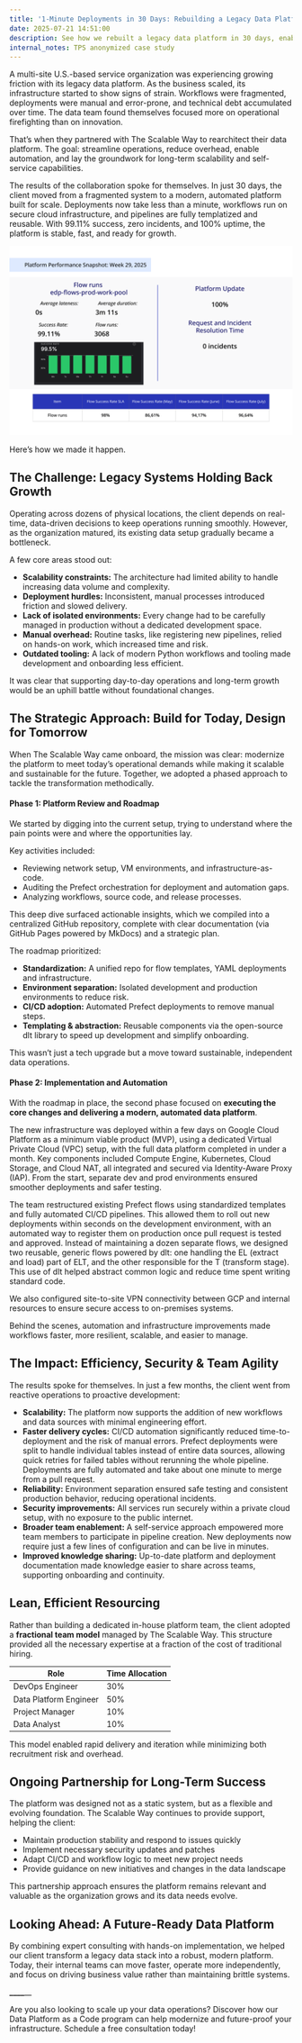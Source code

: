 ```yaml
---
title: '1-Minute Deployments in 30 Days: Rebuilding a Legacy Data Platform for Scale'
date: 2025-07-21 14:51:00
description: See how we rebuilt a legacy data platform in 30 days, enabling 1-minute deployments, automated CI/CD, and scalable self-service. Our “as-code” strategy eliminated bottlenecks and empowered lean teams to move fast and build for the future.
internal_notes: TPS anonymized case study
---
```

A multi-site U.S.-based service organization was experiencing growing friction with its legacy data platform. As the business scaled, its infrastructure started to show signs of strain. Workflows were fragmented, deployments were manual and error-prone, and technical debt accumulated over time. The data team found themselves focused more on operational firefighting than on innovation. 

That’s when they partnered with The Scalable Way to rearchitect their data platform. The goal: streamline operations, reduce overhead, enable automation, and lay the groundwork for long-term scalability and self-service capabilities. 

The results of the collaboration spoke for themselves. In just 30 days, the client moved from a fragmented system to a modern, automated platform built for scale. Deployments now take less than a minute, workflows run on secure cloud infrastructure, and pipelines are fully templatized and reusable. With 99.11% success, zero incidents, and 100% uptime, the platform is stable, fast, and ready for growth.

![data platform performance](/src/assets/images/blog/data_platform_performance.png)

Here’s how we made it happen.

## The Challenge: Legacy Systems Holding Back Growth

Operating across dozens of physical locations, the client depends on real-time, data-driven decisions to keep operations running smoothly. However, as the organization matured, its existing data setup gradually became a bottleneck. 

A few core areas stood out:

- **Scalability constraints:** The architecture had limited ability to handle increasing data volume and complexity.
- **Deployment hurdles:** Inconsistent, manual processes introduced friction and slowed delivery.
- **Lack of isolated environments:** Every change had to be carefully managed in production without a dedicated development space.
- **Manual overhead:** Routine tasks, like registering new pipelines, relied on hands-on work, which increased time and risk.
- **Outdated tooling:** A lack of modern Python workflows and tooling made development and onboarding less efficient. 

It was clear that supporting day-to-day operations and long-term growth would be an uphill battle without foundational changes.

## The Strategic Approach: Build for Today, Design for Tomorrow

When The Scalable Way came onboard, the mission was clear: modernize the platform to meet today’s operational demands while making it scalable and sustainable for the future. Together, we adopted a phased approach to tackle the transformation methodically.

#### Phase 1: Platform Review and Roadmap

We started by digging into the current setup, trying to understand where the pain points were and where the opportunities lay.

Key activities included:

- Reviewing network setup, VM environments, and infrastructure-as-code.
- Auditing the Prefect orchestration for deployment and automation gaps.
- Analyzing workflows, source code, and release processes.

This deep dive surfaced actionable insights, which we compiled into a centralized GitHub repository, complete with clear documentation (via GitHub Pages powered by MkDocs) and a strategic plan.

The roadmap prioritized:

- **Standardization:** A unified repo for flow templates, YAML deployments and infrastructure.
- **Environment separation:** Isolated development and production environments to reduce risk.
- **CI/CD adoption:** Automated Prefect deployments to remove manual steps.
- **Templating & abstraction:** Reusable components via the open-source dlt library to speed up development and simplify onboarding.

This wasn’t just a tech upgrade but a move toward sustainable, independent data operations.

#### Phase 2: Implementation and Automation

With the roadmap in place, the second phase focused on **executing the core changes and delivering a modern, automated data platform**. 

The new infrastructure was deployed within a few days on Google Cloud Platform as a minimum viable product (MVP), using a dedicated Virtual Private Cloud (VPC) setup, with the full data platform completed in under a month. Key components included Compute Engine, Kubernetes, Cloud Storage, and Cloud NAT, all integrated and secured via Identity-Aware Proxy (IAP). From the start, separate dev and prod environments ensured smoother deployments and safer testing.

The team restructured existing Prefect flows using standardized templates and fully automated CI/CD pipelines. This allowed them to roll out new deployments within seconds on the development environment, with an automated way to register them on production once pull request is tested and approved. Instead of maintaining a dozen separate flows, we designed two reusable, generic flows powered by dlt: one handling the EL (extract and load) part of ELT, and the other responsible for the T (transform stage). This use of dlt helped abstract common logic and reduce time spent writing standard code. 

We also configured site-to-site VPN connectivity between GCP and internal resources to ensure secure access to on-premises systems.

Behind the scenes, automation and infrastructure improvements made workflows faster, more resilient, scalable, and easier to manage.

## The Impact: Efficiency, Security & Team Agility

The results spoke for themselves. In just a few months, the client went from reactive operations to proactive development:

- **Scalability:** The platform now supports the addition of new workflows and data sources with minimal engineering effort. 
- **Faster delivery cycles:** CI/CD automation significantly reduced time-to-deployment and the risk of manual errors. Prefect deployments were split to handle individual tables instead of entire data sources, allowing quick retries for failed tables without rerunning the whole pipeline. Deployments are fully automated and take about one minute to merge from a pull request. 
- **Reliability:** Environment separation ensured safe testing and consistent production behavior, reducing operational incidents. 
- **Security improvements:** All services run securely within a private cloud setup, with no exposure to the public internet.
- **Broader team enablement:** A self-service approach empowered more team members to participate in pipeline creation. New deployments now require just a few lines of configuration and can be live in minutes.
- **Improved knowledge sharing:** Up-to-date platform and deployment documentation made knowledge easier to share across teams, supporting onboarding and continuity.

## Lean, Efficient Resourcing

Rather than building a dedicated in-house platform team, the client adopted a **fractional team model** managed by The Scalable Way. This structure provided all the necessary expertise at a fraction of the cost of traditional hiring.

| **Role** | **Time Allocation** |
| --- | --- |
| DevOps Engineer | 30% |
| Data Platform Engineer | 50% |
| Project Manager | 10% |
| Data Analyst | 10% |

This model enabled rapid delivery and iteration while minimizing both recruitment risk and overhead.

## Ongoing Partnership for Long-Term Success

The platform was designed not as a static system, but as a flexible and evolving foundation. The Scalable Way continues to provide support, helping the client:

- Maintain production stability and respond to issues quickly
- Implement necessary security updates and patches
- Adapt CI/CD and workflow logic to meet new project needs
- Provide guidance on new initiatives and changes in the data landscape

This partnership approach ensures the platform remains relevant and valuable as the organization grows and its data needs evolve.

## Looking Ahead: A Future-Ready Data Platform

By combining expert consulting with hands-on implementation, we helped our client transform a legacy data stack into a robust, modern platform. Today, their internal teams can move faster, operate more independently, and focus on driving business value rather than maintaining brittle systems.

**____**__

Are you also looking to scale up your data operations? Discover how our Data Platform as a Code program can help modernize and future-proof your infrastructure. Schedule a free consultation today!
